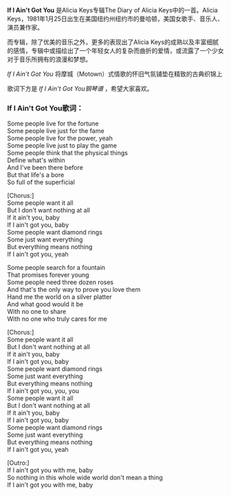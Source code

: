 

**If I Ain't Got You** 是Alicia Keys专辑The Diary of Alicia Keys中的一首。Alicia
Keys，1981年1月25日出生在美国纽约州纽约市的曼哈顿，美国女歌手、音乐人、演员兼作家。

而专辑，除了优美的音乐之外，更多的表现出了Alicia
Keys的成熟以及丰富细腻的感情，专辑中或描绘出了一个年轻女人的复杂而曲折的爱情，或流露了一个少女对于音乐所拥有的浪漫和梦想。

_If I Ain't Got You_ 将摩城（Motown）式情歌的怀旧气氛铺垫在精致的古典织锦上

歌词下方是 _If I Ain't Got You钢琴谱_ ，希望大家喜欢。

### If I Ain't Got You歌词：

Some people live for the fortune  
Some people live just for the fame  
Some people live for the power, yeah  
Some people live just to play the game  
Some people think that the physical things  
Define what's within  
And I've been there before  
But that life's a bore  
So full of the superficial

[Chorus:]  
Some people want it all  
But I don't want nothing at all  
If it ain't you, baby  
If I ain't got you, baby  
Some people want diamond rings  
Some just want everything  
But everything means nothing  
If I ain't got you, yeah

Some people search for a fountain  
That promises forever young  
Some people need three dozen roses  
And that's the only way to prove you love them  
Hand me the world on a silver platter  
And what good would it be  
With no one to share  
With no one who truly cares for me

[Chorus:]  
Some people want it all  
But I don't want nothing at all  
If it ain't you, baby  
If I ain't got you, baby  
Some people want diamond rings  
Some just want everything  
But everything means nothing  
If I ain't got you, you, you  
Some people want it all  
But I don't want nothing at all  
If it ain't you, baby  
If I ain't got you, baby  
Some people want diamond rings  
Some just want everything  
But everything means nothing  
If I ain't got you, yeah

[Outro:]  
If I ain't got you with me, baby  
So nothing in this whole wide world don't mean a thing  
If I ain't got you with me, baby

